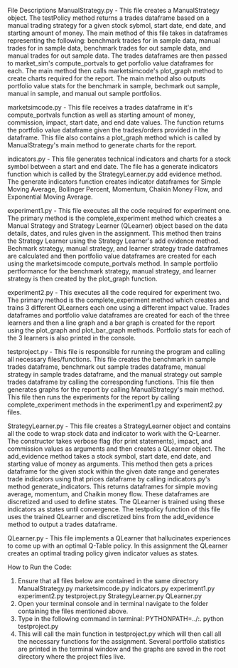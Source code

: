 File Descriptions
ManualStrategy.py - This file creates a ManualStrategy object. The testPolicy method returns a trades dataframe based on a manual trading strategy for a given stock sybmol, start date, end date, and starting amount of money. The main method of this file takes in dataframes representing the following: benchmark trades for in sample data, manual trades for in sample data, benchmark trades for out sample data, and manual trades for out sample data. The trades dataframes are then passed to market_sim's compute_portvals to get porfolio value dataframes for each.  The main method then calls marketsimcode's plot_graph method to create charts required for the report. The main method also outputs portfolio value stats for the benchmark in sample, bechmark out sample, manual in sample, and manual out sample portfolios.

marketsimcode.py - This file receives a trades dataframe in it's compute_portvals function as well as starting amount of money, commission, impact, start date, and end date values. The function returns the portfolio value dataframe given the trades/orders provided in the dataframe. This file also contains a plot_graph method which is called by ManualStrategy's main method to generate charts for the report.

indicators.py - This file generates technical indicators and charts for a stock symbol between a start and end date. The file has a generate indicators function which is called by the StrategyLearner.py add evidence method. The generate indicators function creates indicator dataframes for Simple Moving Average, Bollinger Percent, Momentum, Chaikin Money Flow, and Exponential Moving Average.

experiment1.py - This file executes all the code required for experiment one. The primary method is the complete_experiment method which creates a Manual Strategy and Strategy Learner (QLearner) object based on the data details, dates, and rules given in the assignment. This method then trains the Strategy Learner using the Strategy Learner's add evidence method. Bechmark strategy, manual strategy, and learner strategy trade dataframes are calculated and then portfolio value dataframes are created for each using the marketsimcode compute_portvals method. In sample portfolio pertformance for the benchmark strategy, manual strategy, and learner strategy is then created by the plot_graph function.

experiment2.py - This executes all the code required for experiment two. The primary method is the complete_experiment method which creates and trains 3 different QLearners each one using a different impact value. Trades dataframes and portfolio value dataframes are created for each of the three learners and then a line graph and a bar graph is created for the report using the plot_graph and plot_bar_graph methods. Portfolio stats for each of the 3 learners is also printed in the console.

testproject.py - This file is responsible for running the program and calling all necessary files/functions. This file creates the benchmark in sample trades dataframe, benchmark out sample trades dataframe, manual strategy in sample trades dataframe, and the manual strategy out sample trades dataframe by calling the corresponding functions. This file then generates graphs for the report by calling ManualStrategy's main method. This file then runs the experiments for the report by calling complete_experiment methods in the experiment1.py and experiment2.py files.

StrategyLearner.py - This file creates a StrategyLearner object and contains all the code to wrap stock data and indicator to work with the Q-Learner. The constructor takes verbose flag (for print statements), impact, and commission values as arguments and then creates a QLearner object. The add_evidence method takes a stock symbol, start date, end date, and starting value of money as arguments. This method then gets a prices dataframe for the given stock within the given date range and generates trade indicators using that prices dataframe by calling indicators.py's method generate_indicators. This returns dataframes for simple moving average, momentum, and Chaikin money flow. These dataframes are discretized and used to define states. The QLearner is trained using these indicators as states until convergence. The testpolicy function of this file uses the trained QLearner and discretized bins from the add_evidence method to output a trades dataframe. 

QLearner.py - This file implements a QLearner that hallucinates experiences to come up with an optimal Q-Table policy. In this assignment the QLearner creates an optimal trading policy given indicator values as states.

How to Run the Code:
1. Ensure that all files below are contained in the same directory
		ManualStrategy.py
		marketsimcode.py
		indicators.py
		experiment1.py
		experiment2.py
		testproject.py
		StrategyLearner.py
		QLearner.py
2. Open your terminal console and in terminal navigate to the folder containing the files mentioned above.
3. Type in the following command in terminal: PYTHONPATH=../:. python testproject.py
4. This will call the main function in testproject.py which will then call all the necessary functions for the assignment. Several portfolio statistics are printed in the terminal window and the graphs are saved in the root directory where the project files live.
